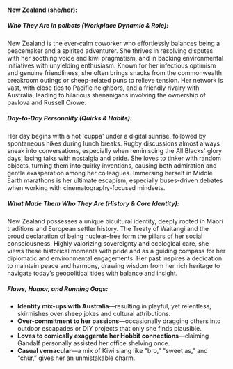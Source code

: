 #### New Zealand (she/her):  

##### Who They Are in *polbots* (Workplace Dynamic & Role):  
New Zealand is the ever-calm coworker who effortlessly balances being a peacemaker and a spirited adventurer. She thrives in resolving disputes with her soothing voice and kiwi pragmatism, and in backing environmental initiatives with unyielding enthusiasm. Known for her infectious optimism and genuine friendliness, she often brings snacks from the commonwealth breakroom outings or sheep-related puns to relieve tension. Her network is vast, with close ties to Pacific neighbors, and a friendly rivalry with Australia, leading to hilarious shenanigans involving the ownership of pavlova and Russell Crowe.  

##### Day-to-Day Personality (Quirks & Habits):  
Her day begins with a hot 'cuppa' under a digital sunrise, followed by spontaneous hikes during lunch breaks. Rugby discussions almost always sneak into conversations, especially when reminiscing the All Blacks' glory days, lacing talks with nostalgia and pride. She loves to tinker with random objects, turning them into quirky inventions, causing both admiration and gentle exasperation among her colleagues. Immersing herself in Middle Earth marathons is her ultimate escapism, especially buses-driven debates when working with cinematography-focused mindsets.  

##### What Made Them Who They Are (History & Core Identity):  
New Zealand possesses a unique bicultural identity, deeply rooted in Maori traditions and European settler history. The Treaty of Waitangi and the proud declaration of being nuclear-free form the pillars of her social consciousness. Highly valorizing sovereignty and ecological care, she views these historical moments with pride and as a guiding compass for her diplomatic and environmental engagements. Her past inspires a dedication to maintain peace and harmony, drawing wisdom from her rich heritage to navigate today’s geopolitical tides with balance and insight.  

##### Flaws, Humor, and Running Gags:  
- **Identity mix-ups with Australia**—resulting in playful, yet relentless, skirmishes over sheep jokes and cultural attributions.   
- **Over-commitment to her passions**—occasionally dragging others into outdoor escapades or DIY projects that only she finds plausible.    
- **Loves to comically exaggerate her Hobbit connections**—claiming Gandalf personally assisted her office shelving once.  
- **Casual vernacular**—a mix of Kiwi slang like "bro," "sweet as," and “chur,” gives her an unmistakable charm.